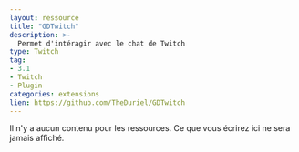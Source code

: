 ```yaml
---
layout: ressource
title: "GDTwitch"
description: >-
  Permet d'intéragir avec le chat de Twitch
type: Twitch
tag:
- 3.1
- Twitch
- Plugin
categories: extensions
lien: https://github.com/TheDuriel/GDTwitch
---
```


Il n'y a aucun contenu pour les ressources.
Ce que vous écrirez ici ne sera jamais affiché.
